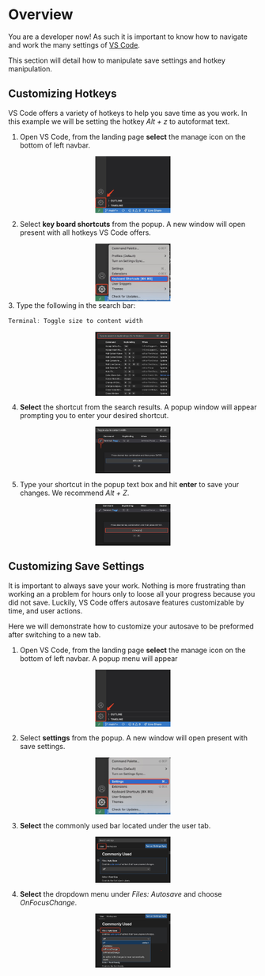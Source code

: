 # Overview

You are a developer now! As such it is important to know how to navigate and work the many settings of [VS Code](https://code.visualstudio.com/learn). 

This section will detail how to manipulate save settings and hotkey manipulation.

## Customizing Hotkeys

VS Code offers a variety of hotkeys to help you save time as you work. In this example we will be setting the hotkey _Alt + z_ to autoformat text.

1. Open VS Code, from the landing page **select** the manage icon on the bottom of left navbar. 
<img src="../images/setting0.jpg" alt="VS Code side bar" style="display: block;margin-left: auto;margin-right: auto;width:30%;max-width:500px">

2. Select **key board shortcuts** from the popup. A new window will open present with all hotkeys VS Code offers.
<img src="../images/setting1.jpg" alt="VS Code side bar" style="display: block;margin-left: auto;margin-right: auto;width:30%;max-width:500px">
3. Type the following in the search bar:

```{.js .annotate}
Terminal: Toggle size to content width
```
<img src="../images/setting2.jpg" alt="VS Code side bar" style="display: block;margin-left: auto;margin-right: auto;width:30%;max-width:500px">

4. **Select** the shortcut from the search results. A popup window will appear prompting you to enter your desired shortcut.
<img src="../images/setting3.jpg" alt="VS Code side bar" style="display: block;margin-left: auto;margin-right: auto;width:30%;max-width:500px">

5. Type your shortcut in the popup text box and hit **enter** to save your changes. We recommend _Alt + Z_. 
<img src="../images/setting4.jpg" alt="VS Code side bar" style="display: block;margin-left: auto;margin-right: auto;width:30%;max-width:500px">

## Customizing Save Settings

It is important to always save your work. Nothing is more frustrating than working an a problem for hours only to loose all your progress because you did not save. Luckily, VS Code offers autosave features customizable by time, and user actions.

Here we will demonstrate how to customize your autosave to be preformed after switching to a new tab.

1. Open VS Code, from the landing page **select** the manage icon on the bottom of left navbar. A popup menu will appear
<img src="../images/setting0.jpg" alt="VS Code side bar" style="display: block;margin-left: auto;margin-right: auto;width:30%;max-width:500px">

2. Select **settings** from the popup. A new window will open present with save settings.
<img src="../images/setting5.jpg" alt="VS Code side bar" style="display: block;margin-left: auto;margin-right: auto;width:30%;max-width:500px">

3. **Select** the commonly used bar located under the user tab.
<img src="../images/setting6.jpg" alt="VS Code side bar" style="display: block;margin-left: auto;margin-right: auto;width:30%;max-width:500px">

4. **Select** the dropdown menu under _Files: Autosave_ and choose _OnFocusChange_.
<img src="../images/setting7.jpg" alt="VS Code side bar" style="display: block;margin-left: auto;margin-right: auto;width:30%;max-width:500px">
